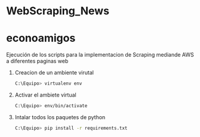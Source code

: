 # WebScraping_News

# econoamigos

Ejecución de los scripts para la implementacion de Scraping mediande AWS a diferentes paginas web 

1. Creacion de un ambiente virutal

    ```bash
    C:\Equipo> virtualenv env
    ```

2. Activar el ambiete virtual

    ```bash
    C:\Equipo> env/bin/activate
    ```

3. Intalar todos los paquetes de python

    ```bash
    C:\Equipo> pip install -r requirements.txt
    ```
